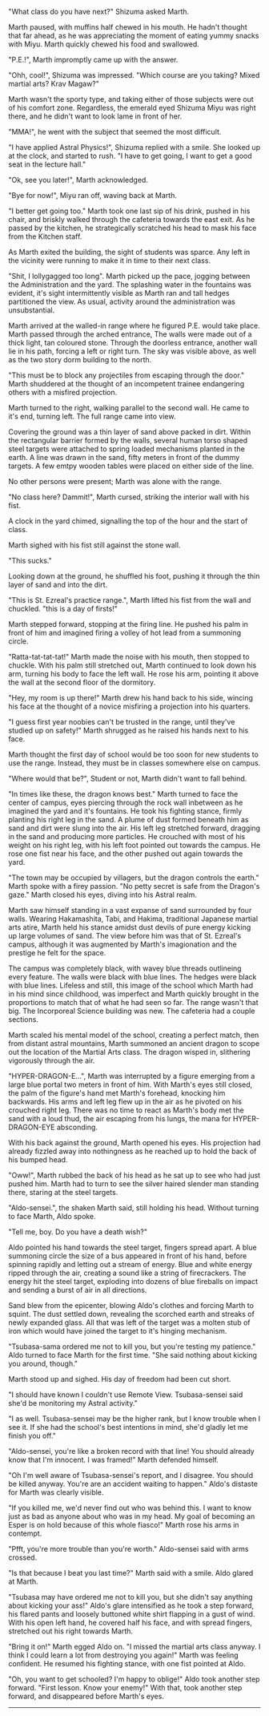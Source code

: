 "What class do you have next?" Shizuma asked Marth.

Marth paused, with muffins half chewed in his mouth. He hadn't thought that far ahead, as he was appreciating the moment of eating yummy snacks with Miyu. Marth quickly chewed his food and swallowed.

"P.E.!", Marth impromptly came up with the answer.

"Ohh, cool!", Shizuma was impressed. "Which course are you taking? Mixed martial arts? Krav Magaw?"

Marth wasn't the sporty type, and taking either of those subjects were out of his comfort zone. Regardless, the emerald eyed Shizuma Miyu was right there, and he didn't want to look lame in front of her. 

"MMA!", he went with the subject that seemed the most difficult.

"I have applied Astral Physics!", Shizuma replied with a smile. She looked up at the clock, and started to rush. "I have to get going, I want to get a good seat in the lecture hall."

"Ok, see you later!", Marth acknowledged.

"Bye for now!", Miyu ran off, waving back at Marth.

"I better get going too." Marth took one last sip of his drink, pushed in his chair, and briskly walked through the cafeteria towards the east exit. As he passed by the kitchen, he strategically scratched his head to mask his face from the Kitchen staff.

As Marth exited the building, the sight of students was sparce. Any left in the vicinity were running to make it in time to their next class.

"Shit, I lollygagged too long". Marth picked up the pace, jogging between the Administration and the yard. The splashing water in the fountains was evident, it's sight intermittently visible as Marth ran and tall hedges partitioned the view. As usual, activity around the administration was unsubstantial.

Marth arrived at the walled-in range where he figured P.E. would take place. Marth passed through the arched entrance, The walls were made out of a thick light, tan coloured stone. Through the doorless entrance, another wall lie in his path, forcing a left or right turn. The sky was visible above, as well as the two story dorm building to the north.

"This must be to block any projectiles from escaping through the door." Marth shuddered at the thought of an incompetent trainee endangering others with a misfired projection.

Marth turned to the right, walking parallel to the second wall. He came to it's end, turning left. The full range came into view. 

Covering the ground was a thin layer of sand above packed in dirt. Within the rectangular barrier formed by the walls, several human torso shaped steel targets were attached to spring loaded mechanisms planted in the earth. A line was drawn in the sand, fifty meters in front of the dummy targets. A few emtpy wooden tables were placed on either side of the line.

No other persons were present; Marth was alone with the range. 

"No class here? Dammit!", Marth cursed, striking the interior wall with his fist.

A clock in the yard chimed, signalling the top of the hour and the start of class.

Marth sighed with his fist still against the stone wall.

"This sucks." 

Looking down at the ground, he shuffled his foot, pushing it through the thin layer of sand and into the dirt. 

"This is St. Ezreal's practice range.", Marth lifted his fist from the wall and chuckled. "this is a day of firsts!"

Marth stepped forward, stopping at the firing line. He pushed his palm in front of him and imagined firing a volley of hot lead from a summoning circle. 

"Ratta-tat-tat-tat!" Marth made the noise with his mouth, then stopped to chuckle. With his palm still stretched out, Marth continued to look down his arm, turning his body to face the left wall. He rose his arm, pointing it above the wall at the second floor of the dormitory.

"Hey, my room is up there!" Marth drew his hand back to his side, wincing his face at the thought of a novice misfiring a projection into his quarters.

"I guess first year noobies can't be trusted in the range, until they've studied up on safety!" Marth shrugged as he raised his hands next to his face.

Marth thought the first day of school would be too soon for new students to use the range. Instead, they must be in classes somewhere else on campus.

"Where would that be?", Student or not, Marth didn't want to fall behind.

"In times like these, the dragon knows best." Marth turned to face the center of campus, eyes piercing through the rock wall inbetween as he imagined the yard and it's fountains. He took his fighting stance, firmly planting his right leg in the sand. A plume of dust formed beneath him as sand and dirt were slung into the air. His left leg stretched forward, dragging in the sand and producing more particles. He crouched with most of his weight on his right leg, with his left foot pointed out towards the campus. He rose one fist near his face, and the other pushed out again towards the yard.

"The town may be occupied by villagers, but the dragon controls the earth." Marth spoke with a firey passion. "No petty secret is safe from the Dragon's gaze." Marth closed his eyes, diving into his Astral realm.

Marth saw himself standing in a vast expanse of sand surrounded by four walls. Wearing Hakamashita, Tabi, and Hakima, traditional Japanese martial arts atire, Marth held his stance amidst dust devils of pure energy kicking up large volumes of sand. The view before him was that of St. Ezreal's campus, although it was augmented by Marth's imagionation and the prestige he felt for the space.

The campus was completely black, with wavey blue threads outlineing every feature. The walls were black with blue lines. The hedges were black with blue lines. Lifeless and still, this image of the school which Marth had in his mind since childhood, was imperfect and Marth quickly brought in the proportions to match that of what he had seen so far. The range wasn't that big. The Incorporeal Science building was new. The cafeteria had a couple sections.

Marth scaled his mental model of the school, creating a perfect match, then from distant astral mountains, Marth summoned an ancient dragon to scope out the location of the Martial Arts class. The dragon wisped in, slithering vigorously through the air.

"HYPER-DRAGON-E...", Marth was interrupted by a figure emerging from a large blue portal two meters in front of him. With Marth's eyes still closed, the palm of the figure's hand met Marth's forehead, knocking him backwards. His arms and left leg flew up in the air as he pivoted on his crouched right leg. There was no time to react as Marth's body met the sand with a loud thud, the air escaping from his lungs, the mana for HYPER-DRAGON-EYE absconding.

With his back against the ground, Marth opened his eyes. His projection had already fizzled away into nothingness as he reached up to hold the back of his bumped head.

"Oww!", Marth rubbed the back of his head as he sat up to see who had just pushed him. Marth had to turn to see the silver haired slender man standing there, staring at the steel targets.

"Aldo-sensei.", the shaken Marth said, still holding his head. Without turning to face Marth, Aldo spoke.

"Tell me, boy. Do you have a death wish?"

Aldo pointed his hand towards the steel target, fingers spread apart. A blue summoning circle the size of a bus appeared in front of his hand, before spinning rapidly and letting out a stream of energy. Blue and white energy ripped through the air, creating a sound like a string of firecrackers. The energy hit the steel target, exploding into dozens of blue fireballs on impact and sending a burst of air in all directions.

Sand blew from the epicenter, blowing Aldo's clothes and forcing Marth to squint. The dust settled down, revealing the scorched earth and streaks of newly expanded glass. All that was left of the target was a molten stub of iron which would have joined the target to it's hinging mechanism.

"Tsubasa-sama ordered me not to kill you, but you're testing my patience." Aldo turned to face Marth for the first time. "She said nothing about kicking you around, though."

Marth stood up and sighed. His day of freedom had been cut short.

"I should have known I couldn't use Remote View. Tsubasa-sensei said she'd be monitoring my Astral activity."

"I as well. Tsubasa-sensei may be the higher rank, but I know trouble when I see it. If she had the school's best intentions in mind, she'd gladly let me finish you off."

"Aldo-sensei, you're like a broken record with that line! You should already know that I'm innocent. I was framed!" Marth defended himself.

"Oh I'm well aware of Tsubasa-sensei's report, and I disagree. You should be killed anyway. You're are an accident waiting to happen." Aldo's distaste for Marth was clearly visible.

"If you killed me, we'd never find out who was behind this. I want to know just as bad as anyone about who was in my head. My goal of becoming an Esper is on hold because of this whole fiasco!" Marth rose his arms in contempt. 

"Pfft, you're more trouble than you're worth." Aldo-sensei said with arms crossed.

"Is that because I beat you last time?" Marth said with a smile. Aldo glared at Marth.

"Tsubasa may have ordered me not to kill you, but she didn't say anything about kicking your ass!" Aldo's glare intensified as he took a step forward, his flared pants and loosely buttoned white shirt flapping in a gust of wind. With his open left hand, he covered half his face, and with spread fingers, stretched out his right towards Marth.

"Bring it on!" Marth egged Aldo on. "I missed the martial arts class anyway. I think I could learn a lot from destroying you again!" Marth was feeling confident. He resumed his fighting stance, with one fist pointed at Aldo.

"Oh, you want to get schooled? I'm happy to oblige!" Aldo took another step forward. "First lesson. Know your enemy!" With that, took another step forward, and disappeared before Marth's eyes.


---







